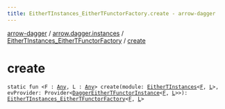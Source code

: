 ```yaml
---
title: EitherTInstances_EitherTFunctorFactory.create - arrow-dagger
---
```


[arrow-dagger](../../index.html) / [arrow.dagger.instances](../index.html) / [EitherTInstances_EitherTFunctorFactory](index.html) / [create](./create.html)

# create

`static fun <F : `[`Any`](https://kotlinlang.org/api/latest/jvm/stdlib/kotlin/-any/index.html)`, L : `[`Any`](https://kotlinlang.org/api/latest/jvm/stdlib/kotlin/-any/index.html)`> create(module: `[`EitherTInstances`](../-either-t-instances/index.html)`<`[`F`](create.html#F)`, `[`L`](create.html#L)`>, evProvider: Provider<`[`DaggerEitherTFunctorInstance`](../-dagger-either-t-functor-instance/index.html)`<`[`F`](create.html#F)`, `[`L`](create.html#L)`>>): `[`EitherTInstances_EitherTFunctorFactory`](index.html)`<`[`F`](create.html#F)`, `[`L`](create.html#L)`>`